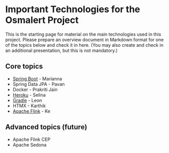 # Important Technologies for the Osmalert Project


This is the starting page for material on the main technologies used in this project.
Please prepare an overview document in Markdown format for one of the topics below and check it in here.
(You may also create and check in an additional presentation, but this is not mandatory.)


## Core topics

* [Spring Boot](./spring-boot.md) - Marianna
* Spring Data JPA - Pavan 
* Docker - Prakriti Jain 
* [Heroku](./heroku.md) - Selina
* [Gradle](./gradle.md) - Leon 
* HTMX - Karthik 
* [Apache Flink](./flink.md) - Ke



## Advanced topics (future)

* Apache Flink CEP
* Apache Sedona 






